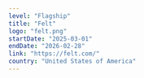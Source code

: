```yaml
---
level: "Flagship"
title: "Felt"
logo: "felt.png"
startDate: "2025-03-01"
endDate: "2026-02-28"
link: "https://felt.com/"
country: "United States of America"
---
```

